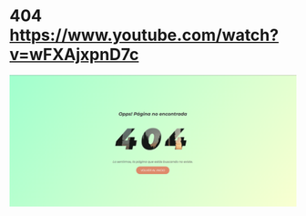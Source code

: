 # 404 https://www.youtube.com/watch?v=wFXAjxpnD7c
<p align="center">
  <img src="preview.png" alt="preview del proyecto" width="600">
</p>